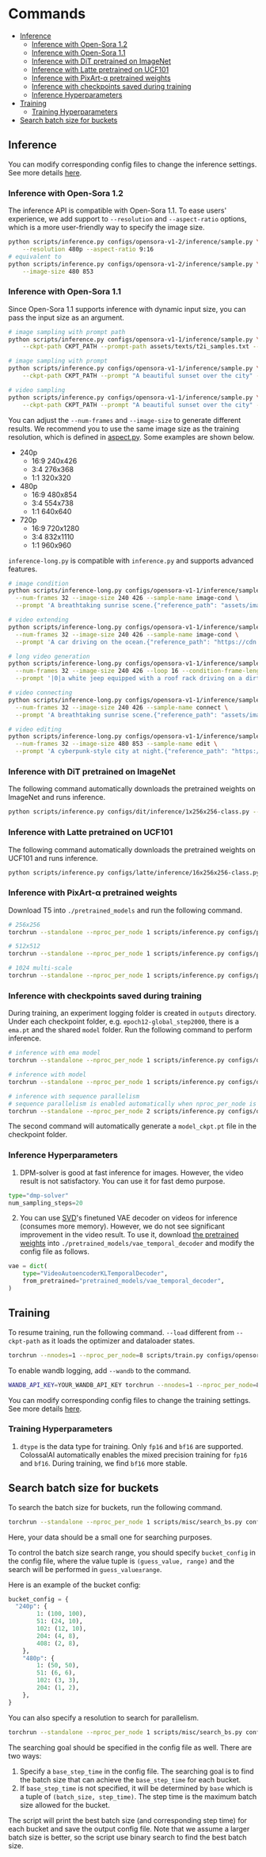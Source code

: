 # Commands

- [Inference](#inference)
  - [Inference with Open-Sora 1.2](#inference-with-open-sora-12)
  - [Inference with Open-Sora 1.1](#inference-with-open-sora-11)
  - [Inference with DiT pretrained on ImageNet](#inference-with-dit-pretrained-on-imagenet)
  - [Inference with Latte pretrained on UCF101](#inference-with-latte-pretrained-on-ucf101)
  - [Inference with PixArt-α pretrained weights](#inference-with-pixart-α-pretrained-weights)
  - [Inference with checkpoints saved during training](#inference-with-checkpoints-saved-during-training)
  - [Inference Hyperparameters](#inference-hyperparameters)
- [Training](#training)
  - [Training Hyperparameters](#training-hyperparameters)
- [Search batch size for buckets](#search-batch-size-for-buckets)

## Inference

You can modify corresponding config files to change the inference settings. See more details [here](/docs/structure.md#inference-config-demos).

### Inference with Open-Sora 1.2

The inference API is compatible with Open-Sora 1.1. To ease users' experience, we add support to `--resolution` and `--aspect-ratio` options, which is a more user-friendly way to specify the image size.

```bash
python scripts/inference.py configs/opensora-v1-2/inference/sample.py \
    --resolution 480p --aspect-ratio 9:16
# equivalent to
python scripts/inference.py configs/opensora-v1-2/inference/sample.py \
    --image-size 480 853
```

### Inference with Open-Sora 1.1

Since Open-Sora 1.1 supports inference with dynamic input size, you can pass the input size as an argument.

```bash
# image sampling with prompt path
python scripts/inference.py configs/opensora-v1-1/inference/sample.py \
    --ckpt-path CKPT_PATH --prompt-path assets/texts/t2i_samples.txt --num-frames 1 --image-size 1024 1024

# image sampling with prompt
python scripts/inference.py configs/opensora-v1-1/inference/sample.py \
    --ckpt-path CKPT_PATH --prompt "A beautiful sunset over the city" --num-frames 1 --image-size 1024 1024

# video sampling
python scripts/inference.py configs/opensora-v1-1/inference/sample.py \
    --ckpt-path CKPT_PATH --prompt "A beautiful sunset over the city" --num-frames 16 --image-size 480 854
```

You can adjust the `--num-frames` and `--image-size` to generate different results. We recommend you to use the same image size as the training resolution, which is defined in [aspect.py](/opensora/datasets/aspect.py). Some examples are shown below.

- 240p
  - 16:9 240x426
  - 3:4 276x368
  - 1:1 320x320
- 480p
  - 16:9 480x854
  - 3:4 554x738
  - 1:1 640x640
- 720p
  - 16:9 720x1280
  - 3:4 832x1110
  - 1:1 960x960

`inference-long.py` is compatible with `inference.py` and supports advanced features.

```bash
# image condition
python scripts/inference-long.py configs/opensora-v1-1/inference/sample.py --ckpt-path CKPT_PATH \
  --num-frames 32 --image-size 240 426 --sample-name image-cond \
  --prompt 'A breathtaking sunrise scene.{"reference_path": "assets/images/condition/wave.png","mask_strategy": "0"}'

# video extending
python scripts/inference-long.py configs/opensora-v1-1/inference/sample.py --ckpt-path CKPT_PATH \
  --num-frames 32 --image-size 240 426 --sample-name image-cond \
  --prompt 'A car driving on the ocean.{"reference_path": "https://cdn.openai.com/tmp/s/interp/d0.mp4","mask_strategy": "0,0,0,-8,8"}'

# long video generation
python scripts/inference-long.py configs/opensora-v1-1/inference/sample.py --ckpt-path CKPT_PATH \
  --num-frames 32 --image-size 240 426 --loop 16 --condition-frame-length 8 --sample-name long \
  --prompt '|0|a white jeep equipped with a roof rack driving on a dirt road in a coniferous forest.|2|a white jeep equipped with a roof rack driving on a dirt road in the desert.|4|a white jeep equipped with a roof rack driving on a dirt road in a mountain.|6|A white jeep equipped with a roof rack driving on a dirt road in a city.|8|a white jeep equipped with a roof rack driving on a dirt road on the surface of a river.|10|a white jeep equipped with a roof rack driving on a dirt road under the lake.|12|a white jeep equipped with a roof rack flying into the sky.|14|a white jeep equipped with a roof rack driving in the universe. Earth is the background.{"reference_path": "https://cdn.openai.com/tmp/s/interp/d0.mp4", "mask_strategy": "0,0,0,0,16"}'

# video connecting
python scripts/inference-long.py configs/opensora-v1-1/inference/sample.py --ckpt-path CKPT_PATH \
  --num-frames 32 --image-size 240 426 --sample-name connect \
  --prompt 'A breathtaking sunrise scene.{"reference_path": "assets/images/condition/sunset1.png;assets/images/condition/sunset2.png","mask_strategy": "0;0,1,0,-1,1"}'

# video editing
python scripts/inference-long.py configs/opensora-v1-1/inference/sample.py --ckpt-path CKPT_PATH \
  --num-frames 32 --image-size 480 853 --sample-name edit \
  --prompt 'A cyberpunk-style city at night.{"reference_path": "https://cdn.pixabay.com/video/2021/10/12/91744-636709154_large.mp4","mask_strategy": "0,0,0,0,32,0.4"}'
```

### Inference with DiT pretrained on ImageNet

The following command automatically downloads the pretrained weights on ImageNet and runs inference.

```bash
python scripts/inference.py configs/dit/inference/1x256x256-class.py --ckpt-path DiT-XL-2-256x256.pt
```

### Inference with Latte pretrained on UCF101

The following command automatically downloads the pretrained weights on UCF101 and runs inference.

```bash
python scripts/inference.py configs/latte/inference/16x256x256-class.py --ckpt-path Latte-XL-2-256x256-ucf101.pt
```

### Inference with PixArt-α pretrained weights

Download T5 into `./pretrained_models` and run the following command.

```bash
# 256x256
torchrun --standalone --nproc_per_node 1 scripts/inference.py configs/pixart/inference/1x256x256.py --ckpt-path PixArt-XL-2-256x256.pth

# 512x512
torchrun --standalone --nproc_per_node 1 scripts/inference.py configs/pixart/inference/1x512x512.py --ckpt-path PixArt-XL-2-512x512.pth

# 1024 multi-scale
torchrun --standalone --nproc_per_node 1 scripts/inference.py configs/pixart/inference/1x1024MS.py --ckpt-path PixArt-XL-2-1024MS.pth
```

### Inference with checkpoints saved during training

During training, an experiment logging folder is created in `outputs` directory. Under each checkpoint folder, e.g. `epoch12-global_step2000`, there is a `ema.pt` and the shared `model` folder. Run the following command to perform inference.

```bash
# inference with ema model
torchrun --standalone --nproc_per_node 1 scripts/inference.py configs/opensora/inference/16x256x256.py --ckpt-path outputs/001-STDiT-XL-2/epoch12-global_step2000/ema.pt

# inference with model
torchrun --standalone --nproc_per_node 1 scripts/inference.py configs/opensora/inference/16x256x256.py --ckpt-path outputs/001-STDiT-XL-2/epoch12-global_step2000

# inference with sequence parallelism
# sequence parallelism is enabled automatically when nproc_per_node is larger than 1
torchrun --standalone --nproc_per_node 2 scripts/inference.py configs/opensora/inference/16x256x256.py --ckpt-path outputs/001-STDiT-XL-2/epoch12-global_step2000
```

The second command will automatically generate a `model_ckpt.pt` file in the checkpoint folder.

### Inference Hyperparameters

1. DPM-solver is good at fast inference for images. However, the video result is not satisfactory. You can use it for fast demo purpose.

```python
type="dmp-solver"
num_sampling_steps=20
```

2. You can use [SVD](https://huggingface.co/stabilityai/stable-video-diffusion-img2vid-xt)'s finetuned VAE decoder on videos for inference (consumes more memory). However, we do not see significant improvement in the video result. To use it, download [the pretrained weights](https://huggingface.co/maxin-cn/Latte/tree/main/t2v_required_models/vae_temporal_decoder) into `./pretrained_models/vae_temporal_decoder` and modify the config file as follows.

```python
vae = dict(
    type="VideoAutoencoderKLTemporalDecoder",
    from_pretrained="pretrained_models/vae_temporal_decoder",
)
```

## Training

To resume training, run the following command. ``--load`` different from ``--ckpt-path`` as it loads the optimizer and dataloader states.

```bash
torchrun --nnodes=1 --nproc_per_node=8 scripts/train.py configs/opensora/train/64x512x512.py --data-path YOUR_CSV_PATH --load YOUR_PRETRAINED_CKPT
```

To enable wandb logging, add `--wandb` to the command.

```bash
WANDB_API_KEY=YOUR_WANDB_API_KEY torchrun --nnodes=1 --nproc_per_node=8 scripts/train.py configs/opensora/train/64x512x512.py --data-path YOUR_CSV_PATH --wandb True
```

You can modify corresponding config files to change the training settings. See more details [here](/docs/structure.md#training-config-demos).

### Training Hyperparameters

1. `dtype` is the data type for training. Only `fp16` and `bf16` are supported. ColossalAI automatically enables the mixed precision training for `fp16` and `bf16`. During training, we find `bf16` more stable.

## Search batch size for buckets

To search the batch size for buckets, run the following command.

```bash
torchrun --standalone --nproc_per_node 1 scripts/misc/search_bs.py configs/opensora-v1-2/misc/bs.py --data-path /mnt/nfs-207/sora_data/meta/searchbs.csv
```

Here, your data should be a small one for searching purposes.

To control the batch size search range, you should specify `bucket_config` in the config file, where the value tuple is `(guess_value, range)` and the search will be performed in `guess_value±range`.

Here is an example of the bucket config:

```python
bucket_config = {
  "240p": {
        1: (100, 100),
        51: (24, 10),
        102: (12, 10),
        204: (4, 8),
        408: (2, 8),
    },
    "480p": {
        1: (50, 50),
        51: (6, 6),
        102: (3, 3),
        204: (1, 2),
    },
}
```

You can also specify a resolution to search for parallelism.

```bash
torchrun --standalone --nproc_per_node 1 scripts/misc/search_bs.py configs/opensora-v1-2/misc/bs.py --data-path /mnt/nfs-207/sora_data/meta/searchbs.csv --resolution 240p
```

The searching goal should be specified in the config file as well. There are two ways:

1. Specify a `base_step_time` in the config file. The searching goal is to find the batch size that can achieve the `base_step_time` for each bucket.
2. If `base_step_time` is not specified, it will be determined by `base` which is a tuple of `(batch_size, step_time)`. The step time is the maximum batch size allowed for the bucket.

The script will print the best batch size (and corresponding step time) for each bucket and save the output config file. Note that we assume a larger batch size is better, so the script use binary search to find the best batch size.
